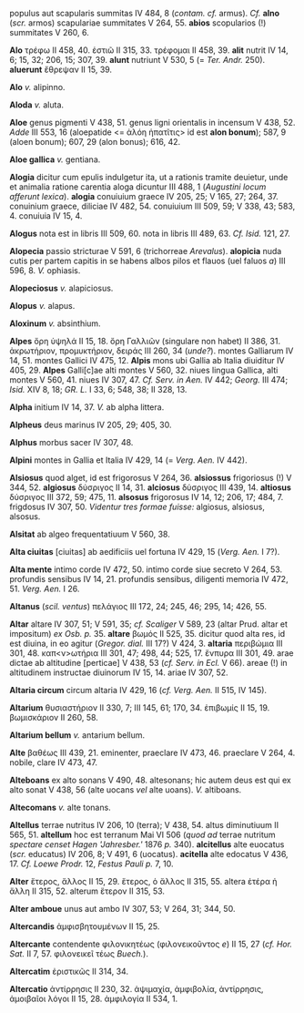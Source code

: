 populus aut scapularis summitas IV 484, 8 (*contam. cf.* armus). *Cf.*
**alno** (*scr.* armos) scapulariae summitates V 264, 55. **abios**
scopularios (!) summitates V 260, 6.

**Alo** τρέφω II 458, 40. ἑστιῶ II 315, 33. τρέφομαι II 458, 39.
**alit** nutrit IV 14, 6; 15, 32; 206, 15; 307, 39. **alunt** nutriunt V
530, 5 (= *Ter. Andr.* 250). **aluerunt** ἔθρεψαν II 15, 39.

**Alo** *v.* alipinno.

**Aloda** *v.* aluta.

**Aloe** genus pigmenti V 438, 51. genus ligni orientalis in incensum V
438, 52. *Adde* III 553, 16 (aloepatide \<= ἀλόη ἡπατῖτις\> id est
**alon bonum**); 587, 9 (aloen bonum); 607, 29 (alon bonus); 616, 42.

**Aloe gallica** *v.* gentiana.

**Alogia** dicitur cum epulis indulgetur ita, ut a rationis tramite
deuietur, unde et animalia ratione carentia aloga dicuntur III 488, 1
(*Augustini locum afferunt lexica*). **alogia** conuiuium graece IV
205, 25; V 165, 27; 264, 37. conuinium graece, diliciae IV 482, 54.
conuiuium III 509, 59; V 338, 43; 583, 4. conuiuia IV 15, 4.

**Alogus** nota est in libris III 509, 60. nota in libris III 489, 63.
*Cf. Isid.* 121, 27.

**Alopecia** passio stricturae V 591, 6 (trichorreae *Arevalus*).
**alopicia** nuda cutis per partem capitis in se habens albos pilos et
flauos (uel faluos *a*) III 596, 8. *V.* ophiasis.

**Alopeciosus** *v.* alapiciosus.

**Alopus** *v.* alapus.

**Aloxinum** *v.* absinthium.

**Alpes** ὄρη ὑψηλά II 15, 18. ὄρη Γαλλιῶν (singulare non habet) II 386,
31. ἀκρωτήριον, προμυκτήριον, δειράς III 260, 34 (*unde?*). montes
Galliarum IV 14, 51. montes Gallici IV 475, 12. **Alpis** mons ubi
Gallia ab Italia diuiditur IV 405, 29. **Alpes** Galli[c]ae alti
montes V 560, 32. niues lingua Gallica, alti montes V 560, 41. niues IV
307, 47. *Cf. Serv. in Aen.* IV 442; *Georg.* III 474; *Isid.* XIV 8,
18; *GR. L.* I 33, 6; 548, 38; II 328, 13.

**Alpha** initium IV 14, 37. *V.* ab alpha littera.

**Alpheus** deus marinus IV 205, 29; 405, 30.

**Alphus** morbus sacer IV 307, 48.

**Alpini** montes in Gallia et Italia IV 429, 14 (= *Verg. Aen.* IV
442).

**Alsiosus** quod alget, id est frigorosus V 264, 36. **alsiossus**
frigoriosus (!) V 344, 52. **algiosus** δύσριγος II 14, 31. **alciosus**
δύσριγος III 439, 14. **altiosus** δύσριγος III 372, 59; 475, 11.
**alsosus** frigorosus IV 14, 12; 206, 17; 484, 7. frigdosus IV 307, 50.
*Videntur tres formae fuisse:* algiosus, alsiosus, alsosus.

**Alsitat** ab algeo frequentatiuum V 560, 38.

**Alta ciuitas** [ciuitas] ab aedificiis uel fortuna IV 429, 15
(*Verg. Aen.* I 7?).

**Alta mente** intimo corde IV 472, 50. intimo corde siue secreto V 264,
53. profundis sensibus IV 14, 21. profundis sensibus, diligenti memoria
IV 472, 51. *Verg. Aen.* I 26.

**Altanus** (*scil. ventus*) πελάγιος III 172, 24; 245, 46; 295, 14;
426, 55.

**Altar** altare IV 307, 51; V 591, 35; *cf. Scaliger* V 589, 23 (altar
Prud. altar et impositum) *ex Osb. p.* 35. **altare** βωμός II 525,
35. dicitur quod alta res, id est diuina, in eo agitur (*Gregor. dial.*
III 17?) V 424, 3. **altaria** περιβώμια III 301, 48. καπ\<ν\>ωτήρια III
301, 47; 498, 44; 525, 17. ἔνπυρα III 301, 49. arae dictae ab altitudine
[perticae] V 438, 53 (*cf. Serv. in Ecl.* V 66). areae (!) in
altitudinem instructae diuinorum IV 15, 14. ariae IV 307, 52.

**Altaria circum** circum altaria IV 429, 16 (*cf. Verg. Aen.* II 515,
IV 145).

**Altarium** θυσιαστήριον II 330, 7; III 145, 61; 170, 34. ἐπιβωμίς II
15, 19. βωμισκάριον II 260, 58.

**Altarium bellum** *v.* antarium bellum.

**Alte** βαθέως III 439, 21. eminenter, praeclare IV 473, 46. praeclare
V 264, 4. nobile, clare IV 473, 47.

**Alteboans** ex alto sonans V 490, 48. altesonans; hic autem deus est
qui ex alto sonat V 438, 56 (alte uocans *vel* alte uoans). *V.*
altiboans.

**Altecomans** *v.* alte tonans.

**Altellus** terrae nutritus IV 206, 10 (terra); V 438, 54. altus
diminutiuum II 565, 51. **altellum** hoc est terranum Mai VI 506 (*quod
ad* terrae nutritum *spectare censet Hagen 'Jahresber.'* 1876 *p.* 340).
**alcitellus** alte euocatus (*scr.* educatus) IV 206, 8; V 491, 6
(uocatus). **acitella** alte edocatus V 436, 17. *Cf. Loewe Prodr.* 12,
*Festus Pauli p.* 7, 10.

**Alter** ἕτερος, ἄλλος II 15, 29. ἕτερος, ὁ ἄλλος II 315, 55. altera
ἑτέρα ἡ ἄλλη II 315, 52. alterum ἕτερον II 315, 53.

**Alter amboue** unus aut ambo IV 307, 53; V 264, 31; 344, 50.

**Altercandis** ἀμφισβητουμένων II 15, 25.

**Altercante** contendente φιλονικητέως (φιλονεικοῦντος *e*) II 15, 27
(*cf. Hor. Sat.* II 7, 57. φιλονεικεῖ τέως *Buech.*).

**Altercatim** ἐριστικῶς II 314, 34.

**Altercatio** ἀντίρρησις II 230, 32. ἁψιμαχία, ἀμφιβολία, ἀντίρρησις,
ἀμοιβαῖοι λόγοι II 15, 28. ἀμφιλογία II 534, 1.
